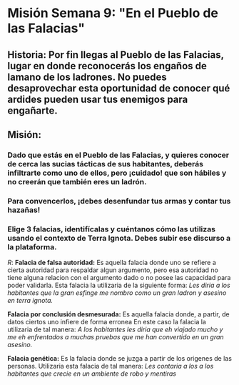 # Misión Semana 9: "En el Pueblo de las Falacias"
## Historia: Por fin llegas al Pueblo de las Falacias, lugar en donde reconocerás los engaños de lamano de los ladrones. No puedes desaprovechar esta oportunidad de conocer qué ardides pueden usar tus enemigos para engañarte.

## Misión:

### Dado que estás en el Pueblo de las Falacias, y quieres conocer de cerca las sucias tácticas de sus habitantes, deberás infiltrarte como uno de ellos, pero ¡cuidado! que son hábiles y no creerán que también eres un ladrón.

### Para convencerlos, ¡debes desenfundar tus armas y contar tus hazañas!

### Elige 3 falacias, identifícalas y cuéntanos cómo las utilizas usando el contexto de Terra Ignota. Debes subir ese discurso a la plataforma.

_R_: __Falacia de falsa autoridad:__ Es aquella falacia donde uno se refiere a cierta autoridad para respaldar algun argumento, pero esa autoridad no tiene alguna relacion con el argumento dado o no posee las capacidad para poder validarla. 
Esta falacia la utilizaria de la siguiente forma: _Les diria a los habitantes que la gran esfinge me nombro como un gran ladron y asesino en terra ignota._

__Falacia por conclusión desmesurada:__ Es aquella falacia donde, a partir, de datos ciertos uno infiere de forma erronea
En este caso la falacia la utilizaria de tal manera: _A los habitantes les diria que eh viajado mucho y me eh enfrentados a muchas pruebas que me han convertido en un gran asesino._

__Falacia genética:__ Es la falacia donde se juzga a partir de los origenes de las personas.
Utilizaria esta falacia de tal manera: _Les contaria a los a los habitantes que crecie en un ambiente de robo y mentiras_  




